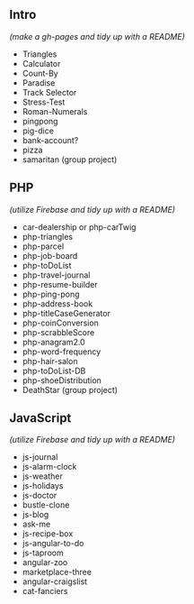 ## Intro
_(make a gh-pages and tidy up with a README)_

* Triangles
* Calculator
* Count-By
* Paradise
* Track Selector
* Stress-Test
* Roman-Numerals
* pingpong
* pig-dice
* bank-account?
* pizza
* samaritan (group project)

## PHP

_(utilize Firebase and tidy up with a README)_

* car-dealership or php-carTwig
* php-triangles
* php-parcel
* php-job-board
* php-toDoList
* php-travel-journal
* php-resume-builder
* php-ping-pong
* php-address-book
* php-titleCaseGenerator
* php-coinConversion
* php-scrabbleScore
* php-anagram2.0
* php-word-frequency
* php-hair-salon
* php-toDoList-DB
* php-shoeDistribution
* DeathStar (group project)

## JavaScript

_(utilize Firebase and tidy up with a README)_

* js-journal
* js-alarm-clock
* js-weather
* js-holidays
* js-doctor
* bustle-clone
* js-blog
* ask-me
* js-recipe-box
* js-angular-to-do
* js-taproom
* angular-zoo
* marketplace-three
* angular-craigslist
* cat-fanciers
